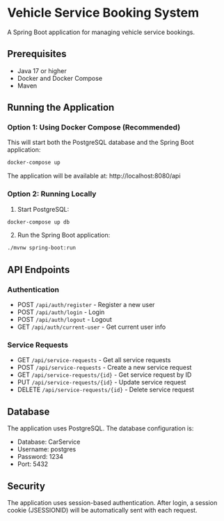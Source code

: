 # Vehicle Service Booking System

A Spring Boot application for managing vehicle service bookings.

## Prerequisites

- Java 17 or higher
- Docker and Docker Compose
- Maven

## Running the Application

### Option 1: Using Docker Compose (Recommended)

This will start both the PostgreSQL database and the Spring Boot application:

```bash
docker-compose up
```

The application will be available at: http://localhost:8080/api

### Option 2: Running Locally

1. Start PostgreSQL:
```bash
docker-compose up db
```

2. Run the Spring Boot application:
```bash
./mvnw spring-boot:run
```

## API Endpoints

### Authentication
- POST `/api/auth/register` - Register a new user
- POST `/api/auth/login` - Login
- POST `/api/auth/logout` - Logout
- GET `/api/auth/current-user` - Get current user info

### Service Requests
- GET `/api/service-requests` - Get all service requests
- POST `/api/service-requests` - Create a new service request
- GET `/api/service-requests/{id}` - Get service request by ID
- PUT `/api/service-requests/{id}` - Update service request
- DELETE `/api/service-requests/{id}` - Delete service request

## Database

The application uses PostgreSQL. The database configuration is:
- Database: CarService
- Username: postgres
- Password: 1234
- Port: 5432

## Security

The application uses session-based authentication. After login, a session cookie (JSESSIONID) will be automatically sent with each request. 